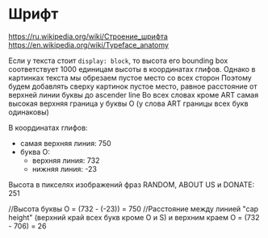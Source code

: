 # Шрифт

https://ru.wikipedia.org/wiki/Строение_шрифта
https://en.wikipedia.org/wiki/Typeface_anatomy

Если у текста стоит `display: block`, то высота его bounding box соответствует 1000 единицам высоты в координатах глифов.
Однако в картинках текста мы обрезаем пустое место со всех сторон
Поэтому будем добавлять сверху картинок пустое место, равное расстояние от верхней линии буквы до ascender line
Во всех словах кроме ART самая высокая верхняя граница у буквы O
(у слова ART границы всех букв одинаковы)

В координатах глифов:
* самая верхняя линия: 750
* буква O:
    - верхняя линия: 732
    - нижняя линия: -23

Высота в пикселях изображений фраз RANDOM, ABOUT US и DONATE: 251

//Высота буквы O = (732 - (-23)) = 750
//Расстояние между линией "cap height" (верхний край всех букв кроме O и S) и верхним краем O = (732 - 706) = 26
